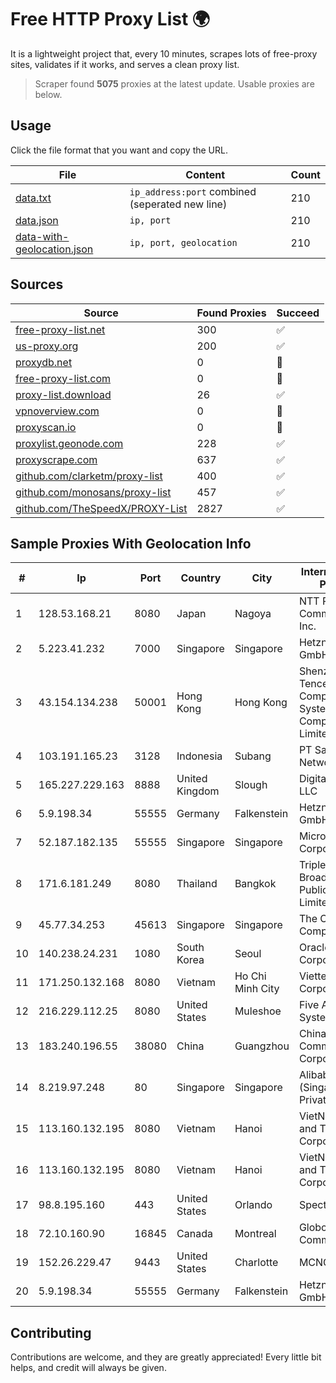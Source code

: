 
# Free HTTP Proxy List 🌍

It is a lightweight project that, every 10 minutes, scrapes lots of free-proxy sites, validates if it works, and serves a clean proxy list.


> Scraper found **5075** proxies at the latest update. Usable proxies are below.

## Usage

Click the file format that you want and copy the URL.


|File|Content|Count|
|----|-------|-----|
|[data.txt](https://raw.githubusercontent.com/themiralay/Proxy-List-World/master/data.txt)|`ip_address:port` combined (seperated new line)|210|
|[data.json](https://raw.githubusercontent.com/themiralay/Proxy-List-World/master/data.json)|`ip, port`|210|
|[data-with-geolocation.json](https://raw.githubusercontent.com/themiralay/Proxy-List-World/master/data-with-geolocation.json)|`ip, port, geolocation`|210|

## Sources

|Source|Found Proxies|Succeed|
|------|-------------|-------|
|[free-proxy-list.net](https://free-proxy-list.net)|300|✅|
|[us-proxy.org](https://www.us-proxy.org)|200|✅|
|[proxydb.net](http://proxydb.net)|0|🚫|
|[free-proxy-list.com](https://free-proxy-list.com/?page=&port=&type%5B%5D=http&type%5B%5D=https&up_time=0&search=Search)|0|🚫|
|[proxy-list.download](https://www.proxy-list.download/HTTP)|26|✅|
|[vpnoverview.com](https://vpnoverview.com/privacy/anonymous-browsing/free-proxy-servers)|0|🚫|
|[proxyscan.io](https://www.proxyscan.io)|0|🚫|
|[proxylist.geonode.com](https://proxylist.geonode.com/api/proxy-list?limit=300&page=1&sort_by=lastChecked&sort_type=desc&protocols=http,https)|228|✅|
|[proxyscrape.com](https://api.proxyscrape.com/v2/?request=displayproxies&protocol=http&timeout=10000&country=all&ssl=all&anonymity=all)|637|✅|
|[github.com/clarketm/proxy-list](https://raw.githubusercontent.com/clarketm/proxy-list/master/proxy-list-raw.txt)|400|✅|
|[github.com/monosans/proxy-list](https://raw.githubusercontent.com/monosans/proxy-list/main/proxies/http.txt)|457|✅|
|[github.com/TheSpeedX/PROXY-List](https://raw.githubusercontent.com/TheSpeedX/PROXY-List/master/http.txt)|2827|✅|


## Sample Proxies With Geolocation Info

|#|Ip|Port|Country|City|Internet Service Provider|
|-|--|----|-------|----|-------------------------|
|1|128.53.168.21|8080|Japan|Nagoya|NTT PC Communications, Inc.|
|2|5.223.41.232|7000|Singapore|Singapore|Hetzner Online GmbH|
|3|43.154.134.238|50001|Hong Kong|Hong Kong|Shenzhen Tencent Computer Systems Company Limited|
|4|103.191.165.23|3128|Indonesia|Subang|PT Sakti Wijaya Network|
|5|165.227.229.163|8888|United Kingdom|Slough|DigitalOcean, LLC|
|6|5.9.198.34|55555|Germany|Falkenstein|Hetzner Online GmbH|
|7|52.187.182.135|55555|Singapore|Singapore|Microsoft Corporation|
|8|171.6.181.249|8080|Thailand|Bangkok|Triple T Broadband Public Company Limited|
|9|45.77.34.253|45613|Singapore|Singapore|The Constant Company|
|10|140.238.24.231|1080|South Korea|Seoul|Oracle Corporation|
|11|171.250.132.168|8080|Vietnam|Ho Chi Minh City|Viettel Corporation|
|12|216.229.112.25|8080|United States|Muleshoe|Five Area Systems, LLC|
|13|183.240.196.55|38080|China|Guangzhou|China Mobile Communications Corporation|
|14|8.219.97.248|80|Singapore|Singapore|Alibaba Cloud (Singapore) Private Limited|
|15|113.160.132.195|8080|Vietnam|Hanoi|VietNam Post and Telecom Corporation|
|16|113.160.132.195|8080|Vietnam|Hanoi|VietNam Post and Telecom Corporation|
|17|98.8.195.160|443|United States|Orlando|Spectrum|
|18|72.10.160.90|16845|Canada|Montreal|GloboTech Communications|
|19|152.26.229.47|9443|United States|Charlotte|MCNC|
|20|5.9.198.34|55555|Germany|Falkenstein|Hetzner Online GmbH|



## Contributing

Contributions are welcome, and they are greatly appreciated! Every
little bit helps, and credit will always be given.

